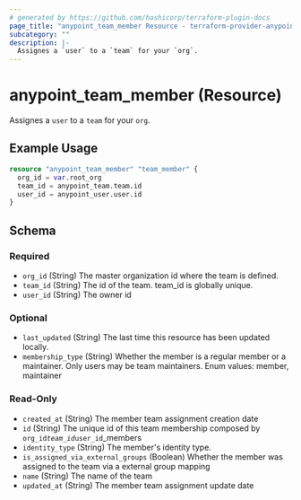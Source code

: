 ```yaml
---
# generated by https://github.com/hashicorp/terraform-plugin-docs
page_title: "anypoint_team_member Resource - terraform-provider-anypoint"
subcategory: ""
description: |-
  Assignes a `user` to a `team` for your `org`.
---
```


# anypoint_team_member (Resource)

Assignes a `user` to a `team` for your `org`.

## Example Usage

```terraform
resource "anypoint_team_member" "team_member" {
  org_id = var.root_org
  team_id = anypoint_team.team.id
  user_id = anypoint_user.user.id
}
```

<!-- schema generated by tfplugindocs -->
## Schema

### Required

- `org_id` (String) The master organization id where the team is defined.
- `team_id` (String) The id of the team. team_id is globally unique.
- `user_id` (String) The owner id

### Optional

- `last_updated` (String) The last time this resource has been updated locally.
- `membership_type` (String) Whether the member is a regular member or a maintainer. Only users may be team maintainers. Enum values: member, maintainer

### Read-Only

- `created_at` (String) The member team assignment creation date
- `id` (String) The unique id of this team membership composed by `org_id`_`team_id`_`user_id`_members
- `identity_type` (String) The member's identity type.
- `is_assigned_via_external_groups` (Boolean) Whether the member was assigned to the team via a external group mapping
- `name` (String) The name of the team
- `updated_at` (String) The member team assignment update date


